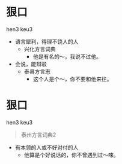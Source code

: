 # 狠口
hen3 keu3
+ 语言犀利，得理不饶人的人
  * 兴化方言词典
    - 他是有名的～，我说不过他。
+ 会说，能辩驳
  * 泰县方言志
    - 这个人是个～，你不要和他来往。


# 狠口
hen3 keu3
> 泰州方言词典2
- 有本领的人或不好对付的人
  - 他算是个好说话的，你不曾遇到过～唻。